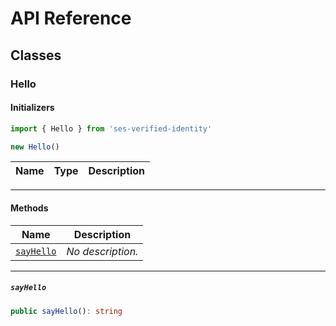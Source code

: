 # API Reference <a name="API Reference" id="api-reference"></a>



## Classes <a name="Classes" id="Classes"></a>

### Hello <a name="Hello" id="ses-verified-identity.Hello"></a>

#### Initializers <a name="Initializers" id="ses-verified-identity.Hello.Initializer"></a>

```typescript
import { Hello } from 'ses-verified-identity'

new Hello()
```

| **Name** | **Type** | **Description** |
| --- | --- | --- |

---

#### Methods <a name="Methods" id="Methods"></a>

| **Name** | **Description** |
| --- | --- |
| <code><a href="#ses-verified-identity.Hello.sayHello">sayHello</a></code> | *No description.* |

---

##### `sayHello` <a name="sayHello" id="ses-verified-identity.Hello.sayHello"></a>

```typescript
public sayHello(): string
```





